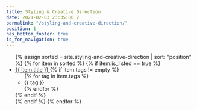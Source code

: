 ```yaml
---
title: Styling & Creative Direction
date: 2021-02-03 23:35:00 Z
permalink: "/styling-and-creative-direction/"
position: 1
has_bottom_footer: true
is_for_navigation: true
---
```


<!-- {% include page_header.html %} -->
<ul class="content_container-list_page_wrapper">
	{% assign sorted = site.styling-and-creative-direction | sort: "position" %} <!-- must filter nested pages somehow -->
	{% for item in sorted %}
		{% if item.is_listed == true %}
			<li class="list_page_wrapper-list_page_item">
				<a class="--anchor_styling --standard_text_styling --text_styling_3" href="{{ item.url }}">
					{{ item.title }}
				</a>
				{% if item.tags != empty %}
					<ul class="list_page_item-list_page_item_tag_list">
						{% for tag in item.tags %}
							<li class="list_page_item_tag_list-list_page_item_tag">
								{{ tag }}
							</li>
						{% endfor %}
					</ul>
				{% endif %}
			</li>
		{% endif %}
	{% endfor %}
</ul>

